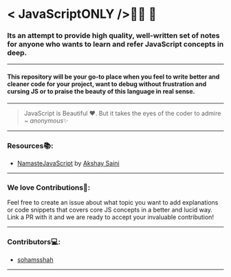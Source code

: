 # < JavaScriptONLY />👨‍💻 🙏

### Its an attempt to provide high quality, well-written set of notes for anyone who wants to learn and refer JavaScript concepts in deep. 

----
#### This repository will be your go-to place when you feel to write better and cleaner code for your project, want to debug without frustration and cursing JS or to praise the beauty of this language in real sense.
---

> JavaScript is Beautiful ♥. But it takes the eyes of the coder to admire ~ *anonymous*✨
---

### __Resources📚__:

* [NamasteJavaScript](https://www.youtube.com/playlist?list=PLlasXeu85E9cQ32gLCvAvr9vNaUccPVNP) by [Akshay Saini](https://www.linkedin.com/in/akshaymarch7/?originalSubdomain=in)
---
### __We love Contributions💖__:
Feel free to create an issue about what topic you want to add explanations or code snippets that covers core JS concepts in a better and lucid way. Link a PR with it and we are ready to accept your invaluable contribution!

---
### Contributors💻:
* [sohamsshah](https://github.com/sohamsshah)
---


